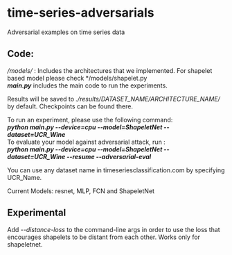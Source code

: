 # time-series-adversarials
Adversarial examples on time series data

## Code: <br>
*/models/* : Includes the architectures that we implemented. For shapelet based model please check */models/shapelet.py <br>
***main.py*** includes the main code to run the experiments. <br>

Results will be saved to *./results/DATASET_NAME/ARCHITECTURE_NAME/* by default. Checkpoints can be found there. <br>

To run an experiment, please use the following command: <br>
***python main.py --device=cpu --model=ShapeletNet --dataset=UCR_Wine*** <br>
To evaluate your model against adversarial attack, run : <br>
***python main.py --device=cpu --model=ShapeletNet --dataset=UCR_Wine --resume --adversarial-eval*** <br>

You can use any dataset name in timeseriesclassification.com by specifying UCR_Name. <br>

Current Models: resnet, MLP, FCN and ShapeletNet <br>
## Experimental
Add *--distance-loss* to the command-line args in order to use the loss that encourages shapelets to be distant from each other. Works only for shapeletnet. <br>
